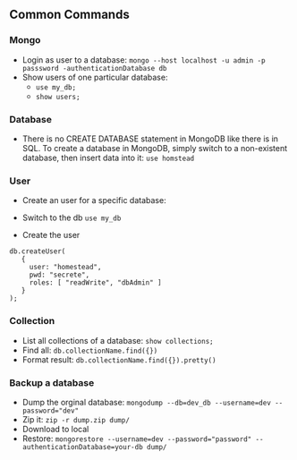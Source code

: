 ## Common Commands



### Mongo

+ Login as user to a database: `mongo --host localhost -u admin -p passsword -authenticationDatabase db`
+ Show users of one particular database: 
    + `use my_db;`
    + `show users;`

### Database
+ There is no CREATE DATABASE statement in MongoDB like there is in SQL. To create a database in MongoDB, simply switch to a non-existent database, then insert data into it: `use homstead`

### User

+ Create an user for a specific database:

+ Switch to the db
```use my_db```

+ Create the user 
```
db.createUser(
   {
     user: "homestead",
     pwd: "secrete",
     roles: [ "readWrite", "dbAdmin" ]
   }
);
```

### Collection

+ List all collections of a database: `show collections;`
+ Find all: `db.collectionName.find({})`
+ Format result: `db.collectionName.find({}).pretty()`


### Backup a database
+ Dump the orginal database: ``` mongodump --db=dev_db --username=dev --password="dev" ```
+ Zip it: ```zip -r dump.zip dump/```
+ Download to local
+ Restore: ```mongorestore --username=dev --password="password" --authenticationDatabase=your-db dump/```
